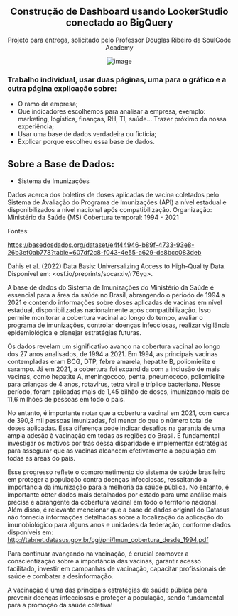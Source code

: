 <div align="center"> 
  
## Construção de Dashboard usando LookerStudio conectado ao BigQuery

Projeto para entrega, solicitado pelo Professor Douglas Ribeiro da SoulCode Academy

<div align="center"> 
  
![image](https://github.com/IsabelCBarros/Python---Bootcamp---Analise-de-Dados---SoulCode/assets/100105009/e3660cde-fb2d-4615-8f5f-0f7daa192e55)

<div align="left"> 
  
### Trabalho individual, usar duas páginas, uma para o gráfico e a outra página explicação sobre:

* O ramo da empresa;
* Que indicadores escolhemos para analisar a empresa, exemplo: marketing, logística, finanças, RH, TI, saúde... Trazer próximo da nossa experiência;
* Usar uma base de dados verdadeira ou fictícia;
* Explicar porque escolheu essa base de dados. 

## Sobre a Base de Dados:

* Sistema de Imunizações

Dados acerca dos boletins de doses aplicadas de vacina coletados pelo Sistema de Avaliação do Programa de Imunizações (API) a nível
estadual e disponibilizados a nível nacional após compatibilização.
Organização: Ministério da Saúde (MS)
Cobertura temporal: 1994 - 2021

Fontes: 

https://basedosdados.org/dataset/e4f44946-b89f-4733-93e8-26b3ef0ab778?table=607df2c8-f043-4e55-a629-de8bcc083deb

Dahis et al. (2022) Data Basis: Universalizing Access to High-Quality Data. Disponível em: <osf.io/preprints/socarxiv/r76yg>.


A base de dados do Sistema de Imunizações do Ministério da Saúde é essencial para a área da saúde no Brasil, abrangendo o período de 1994 a 2021 e contendo informações sobre doses aplicadas de vacinas em nível estadual, disponibilizadas nacionalmente após compatibilização. Isso permite monitorar a cobertura vacinal ao longo do tempo, avaliar o programa de imunizações, controlar doenças infecciosas, realizar vigilância epidemiológica e planejar estratégias futuras.

Os dados revelam um significativo avanço na cobertura vacinal ao longo dos 27 anos analisados, de 1994 a 2021. Em 1994, as principais vacinas contempladas eram BCG, DTP, febre amarela, hepatite B, poliomielite e sarampo. Já em 2021, a cobertura foi expandida com a inclusão de mais vacinas, como hepatite A, meningococo, penta, pneumococo, poliomielite para crianças de 4 anos, rotavírus, tetra viral e tríplice bacteriana. Nesse período, foram aplicadas mais de 1,45 bilhão de doses, imunizando mais de 11,6 milhões de pessoas em todo o país.

No entanto, é importante notar que a cobertura vacinal em 2021, com cerca de 390,8 mil pessoas imunizadas, foi menor do que o número total de doses aplicadas. Essa diferença pode indicar desafios na garantia de uma ampla adesão à vacinação em todas as regiões do Brasil. É fundamental investigar os motivos por trás dessa disparidade e implementar estratégias para assegurar que as vacinas alcancem efetivamente a população em todas as áreas do país.

Esse progresso reflete o comprometimento do sistema de saúde brasileiro em proteger a população contra doenças infecciosas, ressaltando a importância da imunização para a melhoria da saúde pública. No entanto, é importante obter dados mais detalhados por estado para uma análise mais precisa e abrangente da cobertura vacinal em todo o território nacional. Além disso, é relevante mencionar que a base de dados original do Datasus não fornecia informações detalhadas sobre a localização da aplicação do imunobiológico para alguns anos e unidades da federação, conforme dados disponíveis em:
http://tabnet.datasus.gov.br/cgi/pni/Imun_cobertura_desde_1994.pdf

Para continuar avançando na vacinação, é crucial promover a conscientização sobre a importância das vacinas, garantir acesso facilitado, investir em campanhas de vacinação, capacitar profissionais de saúde e combater a desinformação.

A vacinação é uma das principais estratégias de saúde pública para prevenir doenças infecciosas e proteger a população, sendo fundamental para a promoção da saúde coletiva!
